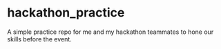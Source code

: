 # hackathon_practice
A simple practice repo for me and my hackathon teammates to hone our skills before the event.
